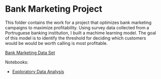 # Bank Marketing Project
This folder contains the work for a project that optimizes bank marketing campaigns to maximize profitability. Using survey data collected from a Portruguese banking institution, I built a machime learning model. The goal of this model is to identify the threshold for deciding which customers would be would be worth calling is most profitable. 

[Bank Marketing Data Set](https://archive.ics.uci.edu/ml/datasets/Bank+Marketing)

Notebooks:
* [Exploratory Data Analysis](https://github.com/jsmolesworth96/Bank-Marketing/blob/main/Bank%20Marketing%20EDA%20and%20Data%20Wrangling%20(1).ipynb)
